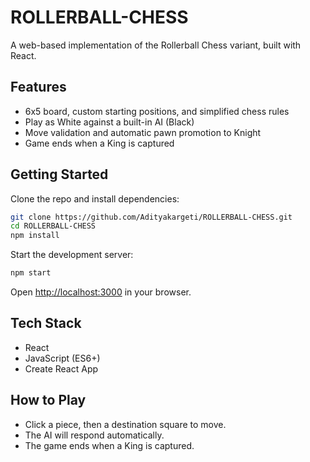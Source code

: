 # ROLLERBALL-CHESS

A web-based implementation of the Rollerball Chess variant, built with React.

## Features

- 6x5 board, custom starting positions, and simplified chess rules
- Play as White against a built-in AI (Black)
- Move validation and automatic pawn promotion to Knight
- Game ends when a King is captured

## Getting Started

Clone the repo and install dependencies:

```bash
git clone https://github.com/Adityakargeti/ROLLERBALL-CHESS.git
cd ROLLERBALL-CHESS
npm install
```

Start the development server:

```bash
npm start
```

Open [http://localhost:3000](http://localhost:3000) in your browser.

## Tech Stack

- React
- JavaScript (ES6+)
- Create React App

## How to Play

- Click a piece, then a destination square to move.
- The AI will respond automatically.
- The game ends when a King is captured.
